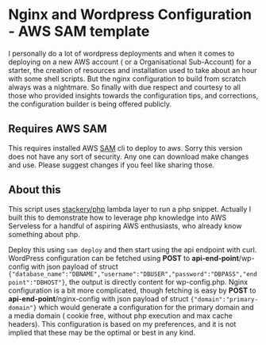 # Nginx and Wordpress Configuration - AWS SAM template

I personally do a lot of wordpress deployments and when it comes to deploying on a new AWS account ( or a Organisational Sub-Account) for a starter, the creation of resources and installation used to take about an hour with some shell scripts. But the nginx configuration to build from scratch always was a nightmare. So finally with due respect and courtesy to all those who provided insights towards the configuration tips, and corrections, the configuration builder is being offered publicly.

## Requires AWS SAM 

This requires installed AWS [SAM](https://docs.aws.amazon.com/serverless-application-model/latest/developerguide/serverless-sam-cli-install.html) cli to deploy to aws. Sorry this version does not have any sort of security. Any one can download make changes and use. Please suggest changes if you feel like sharing those. 

## About this

This script uses [stackery/php](https://github.com/stackery/php-lambda-layer) lambda layer to run a php snippet. Actually I built this to demonstrate how to leverage php knowledge into AWS Serveless for a handful of aspiring AWS enthusiasts, who already know something about php. 

Deploy this using ```sam deploy``` and then start using the api endpoint with curl. WordPress configuration can be fetched using <b>POST</b> to <b>api-end-point</b>/wp-config with json payload of struct ```{"database_name":"DBNAME","username":"DBUSER","password":"DBPASS","endpoint":"DBHOST"}```, the output is directly content for wp-config.php. Nginx configuration is a bit more complicated, though fetching is easy by <b>POST</b> to <b>api-end-point</b>/nginx-config with json payload of struct ```{"domain":"primary-domain"}``` which would generate a configuration for the primary domain and a media domain ( cookie free, without php execution and max cache headers). This configuration is based on my preferences, and it is not implied that these may be the optimal or best in any kind.  